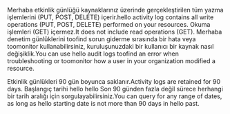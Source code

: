 <span data-ttu-id="0b776-101">Merhaba etkinlik günlüğü kaynaklarınız üzerinde gerçekleştirilen tüm yazma işlemlerini (PUT, POST, DELETE) içerir.</span><span class="sxs-lookup"><span data-stu-id="0b776-101">hello activity log contains all write operations (PUT, POST, DELETE) performed on your resources.</span></span> <span data-ttu-id="0b776-102">Okuma işlemleri (GET) içermez.</span><span class="sxs-lookup"><span data-stu-id="0b776-102">It does not include read operations (GET).</span></span> <span data-ttu-id="0b776-103">Merhaba denetim günlüklerini toofind sorun giderme sırasında bir hata veya toomonitor kullanabilirsiniz, kuruluşunuzdaki bir kullanıcı bir kaynak nasıl değişiklik.</span><span class="sxs-lookup"><span data-stu-id="0b776-103">You can use hello audit logs toofind an error when troubleshooting or toomonitor how a user in your organization modified a resource.</span></span>

<span data-ttu-id="0b776-104">Etkinlik günlükleri 90 gün boyunca saklanır.</span><span class="sxs-lookup"><span data-stu-id="0b776-104">Activity logs are retained for 90 days.</span></span> <span data-ttu-id="0b776-105">Başlangıç tarihi hello hello Son 90 günden fazla değil sürece herhangi bir tarih aralığı için sorgulayabilirsiniz.</span><span class="sxs-lookup"><span data-stu-id="0b776-105">You can query for any range of dates, as long as hello starting date is not more than 90 days in hello past.</span></span>

